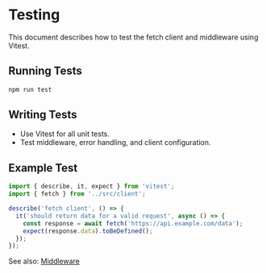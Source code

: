 # Testing

This document describes how to test the fetch client and middleware using Vitest.

## Running Tests

```bash
npm run test
```

## Writing Tests

- Use Vitest for all unit tests.
- Test middleware, error handling, and client configuration.

## Example Test

```ts
import { describe, it, expect } from 'vitest';
import { fetch } from '../src/client';

describe('fetch client', () => {
  it('should return data for a valid request', async () => {
    const response = await fetch('https://api.example.com/data');
    expect(response.data).toBeDefined();
  });
});
```

See also: [Middleware](./middleware.md)
